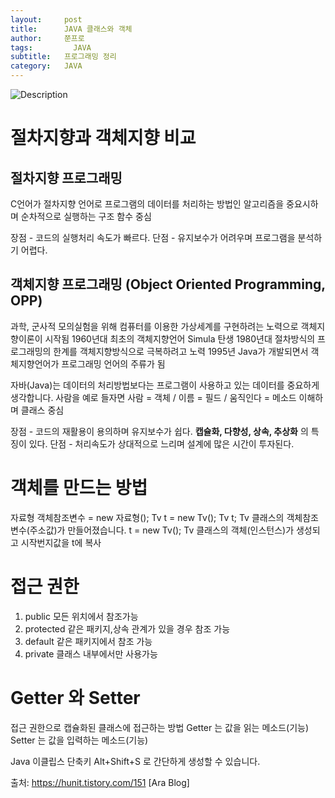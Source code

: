 ```yaml
---
layout:     post
title:      JAVA 클래스와 객체
author:     쭌프로
tags: 		  JAVA
subtitle:   프로그래밍 정리
category:   JAVA
---
```

<!-- Start Writing Below in Markdown -->

![Description](https://alalstjr.github.io/jjunpro.github.io/img/java_bg.png)

# 절차지향과 객체지향 비교

## 절차지향 프로그래밍

C언어가 절차지향 언어로 프로그램의 데이터를 처리하는 방법인 알고리즘을 중요시하며 순차적으로 실행하는 구조 함수 중심

장점 - 코드의 실행처리 속도가 빠르다.
단점 - 유지보수가 어려우며 프로그램을 분석하기 어렵다.

## 객체지향 프로그래밍 (Object Oriented Programming, OPP)

과학, 군사적 모의실험을 위해 컴퓨터를 이용한 가상세계를 구현하려는 노력으로 객체지향이론이 시작됨
1960년대 최초의 객체지향언어 Simula 탄생
1980년대 절차방식의 프로그래밍의 한계를 객체지향방식으로 극복하려고 노력
1995년 Java가 개발되면서 객체지향언어가 프로그래밍 언어의 주류가 됨

자바(Java)는 데이터의 처리방법보다는 프로그램이 사용하고 있는 데이터를 중요하게 생각합니다.
사람을 예로 들자면 사람 = 객체 / 이름 = 필드 / 움직인다 = 메소드 이해하며 클래스 중심

장점 - 코드의 재활용이 용의하며 유지보수가 쉽다. <b>캡슐화, 다향성, 상속, 추상화</b> 의 특징이 있다.
단점 - 처리속도가 상대적으로 느리며 설계에 많은 시간이 투자된다.

# 객체를 만드는 방법

자료형 객체참조변수 = new 자료형();
Tv t = new Tv(); 
Tv t; Tv 클래스의 객체참조변수(주소값)가 만들어졌습니다.
t = new Tv(); Tv 클래스의 객체(인스턴스)가 생성되고 시작번지값을 t에 복사

# 접근 권한

1. public 모든 위치에서 참조가능
2. protected 같은 패키지,상속 관계가 있을 경우 참조 가능
3. default 같은 패키지에서 참조 가능
4. private 클래스 내부에서만 사용가능

# Getter 와 Setter

접근 권한으로 캡슐화된 클래스에 접근하는 방법
Getter 는 값을 읽는 메소드(기능)
Setter 는 값을 입력하는 메소드(기능)

Java 이클립스 단축키 Alt+Shift+S 로 간단하게 생성할 수 있습니다.

<script src="https://gist.github.com/alalstjr/58847efe947d966e44aa9990049350a5.js"></script>

출처: https://hunit.tistory.com/151 [Ara Blog]
